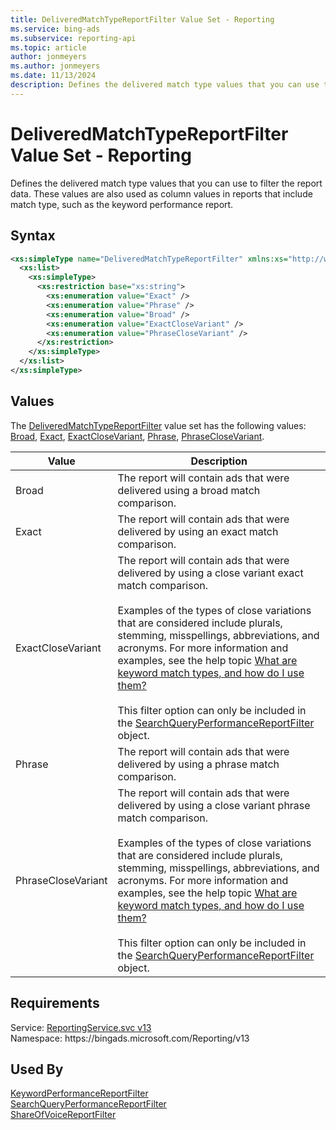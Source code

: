 ```yaml
---
title: DeliveredMatchTypeReportFilter Value Set - Reporting
ms.service: bing-ads
ms.subservice: reporting-api
ms.topic: article
author: jonmeyers
ms.author: jonmeyers
ms.date: 11/13/2024
description: Defines the delivered match type values that you can use to filter the report data.
---
```

# DeliveredMatchTypeReportFilter Value Set - Reporting
Defines the delivered match type values that you can use to filter the report data. These values are also used as column values in reports that include match type, such as the keyword performance report.

## Syntax
```xml
<xs:simpleType name="DeliveredMatchTypeReportFilter" xmlns:xs="http://www.w3.org/2001/XMLSchema">
  <xs:list>
    <xs:simpleType>
      <xs:restriction base="xs:string">
        <xs:enumeration value="Exact" />
        <xs:enumeration value="Phrase" />
        <xs:enumeration value="Broad" />
        <xs:enumeration value="ExactCloseVariant" />
        <xs:enumeration value="PhraseCloseVariant" />
      </xs:restriction>
    </xs:simpleType>
  </xs:list>
</xs:simpleType>
```

## <a name="values"></a>Values

The [DeliveredMatchTypeReportFilter](deliveredmatchtypereportfilter.md) value set has the following values: [Broad](#broad), [Exact](#exact), [ExactCloseVariant](#exactclosevariant), [Phrase](#phrase), [PhraseCloseVariant](#phraseclosevariant).

|Value|Description|
|-----------|---------------|
|<a name="broad"></a>Broad|The report will contain ads that were delivered using a broad match comparison.|
|<a name="exact"></a>Exact|The report will contain ads that were delivered by using an exact match comparison.|
|<a name="exactclosevariant"></a>ExactCloseVariant|The report will contain ads that were delivered by using a close variant exact match comparison.<br/><br/>Examples of the types of close variations that are considered include plurals, stemming, misspellings, abbreviations, and acronyms. For more information and examples, see the help topic [What are keyword match types, and how do I use them?](https://help.ads.microsoft.com/#apex/3/en/50822/1)<br/><br/>This filter option can only be included in the [SearchQueryPerformanceReportFilter](searchqueryperformancereportfilter.md) object.|
|<a name="phrase"></a>Phrase|The report will contain ads that were delivered by using a phrase match comparison.|
|<a name="phraseclosevariant"></a>PhraseCloseVariant|The report will contain ads that were delivered by using a close variant phrase match comparison.<br/><br/>Examples of the types of close variations that are considered include plurals, stemming, misspellings, abbreviations, and acronyms. For more information and examples, see the help topic [What are keyword match types, and how do I use them?](https://help.ads.microsoft.com/#apex/3/en/50822/1)<br/><br/>This filter option can only be included in the [SearchQueryPerformanceReportFilter](searchqueryperformancereportfilter.md) object.|

## Requirements
Service: [ReportingService.svc v13](https://reporting.api.bingads.microsoft.com/Api/Advertiser/Reporting/v13/ReportingService.svc)  
Namespace: https\://bingads.microsoft.com/Reporting/v13  

## Used By
[KeywordPerformanceReportFilter](keywordperformancereportfilter.md)  
[SearchQueryPerformanceReportFilter](searchqueryperformancereportfilter.md)  
[ShareOfVoiceReportFilter](shareofvoicereportfilter.md)  
